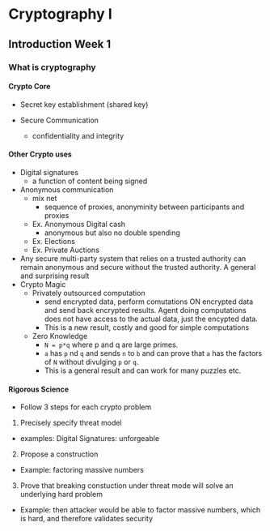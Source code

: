 # Cryptography I

## Introduction Week 1

### What is cryptography
#### Crypto Core
- Secret key establishment (shared key)

- Secure Communication
  - confidentiality and integrity

#### Other Crypto uses
- Digital signatures
  - a function of content being signed
- Anonymous communication
  - mix net
     - sequence of proxies, anonyminity between participants and proxies
  - Ex. Anonymous Digital cash
    - anonymous but also no double spending
  - Ex. Elections
  - Ex. Private Auctions
- Any secure multi-party system that relies on a trusted authority can remain anonymous and secure without the trusted authority. A general and surprising result
- Crypto Magic
  - Privately outsourced computation
    - send encrypted data, perform comutations ON encrypted data and send back encrypted results. Agent doing computations does not have access to the actual data, just the encypted data.
    - This is a new result, costly and good for simple computations
  - Zero Knowledge
    - `N = p*q` where p and q are large primes.
    - `a` has `p` nd `q` and sends `n` to `b` and can prove that `a` has the factors of `N` without divulging `p` or `q`.
    - This is a general result and can work for many puzzles etc.
#### Rigorous Science
- Follow 3 steps for each crypto problem
1. Precisely specify threat model
  - examples: Digital Signatures: unforgeable
2. Propose a construction
  - Example: factoring massive numbers
3. Prove that breaking constuction under threat mode will solve an underlying hard problem
  - Example: then attacker would be able to factor massive numbers, which is hard, and therefore validates security


